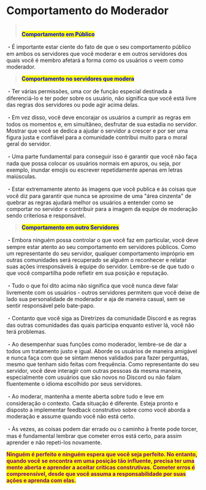 # Comportamento do Moderador



> \
> <mark style="color:blue;">**Comportamento em Público**</mark>

・É importante estar ciente do fato de que o seu comportamento público em ambos os servidores que você moderar e em outros servidores dos quais você é membro afetará a forma como os usuários o veem como moderador.

> <mark style="color:blue;">**Comportamento no servidores que modera**</mark>

・Ter várias permissões, uma cor de função especial destinada a diferenciá-lo e ter poder sobre os usuário, não significa que você está livre das regras dos servidores ou pode agir acima delas.&#x20;

・Em vez disso, você deve encorajar os usuários a cumprir as regras em todos os momentos e, em simultâneo, desfrutar de sua estadia no servidor. Mostrar que você se dedica a ajudar o servidor a crescer e por ser uma figura justa e confiável para a comunidade contribui muito para o moral geral do servidor.

&#x20;・Uma parte fundamental para conseguir isso é garantir que você não faça nada que possa colocar os usuários normais em apuros, ou seja, por exemplo, inundar emojis ou escrever repetidamente apenas em letras maiúsculas.&#x20;

・Estar extremamente atento às imagens que você publica e às coisas que você diz para garantir que nunca se aproxime de uma "área cinzenta" de quebrar as regras ajudará melhor os usuários a entender como se comportar no servidor e contribuir para a imagem da equipe de moderação sendo criteriosa e responsável.

> <mark style="color:blue;">**Comportamento em outro Servidores**</mark>

・Embora ninguém possa controlar o que você faz em particular, você deve sempre estar atento ao seu comportamento em servidores públicos. Como um representante do seu servidor, qualquer comportamento impróprio em outras comunidades será recuperado se alguém o reconhecer e relatar suas ações irresponsáveis ​​à equipe do servidor. Lembre-se de que tudo o que você compartilha pode refletir em sua posição e reputação.&#x20;

・Tudo o que foi dito acima não significa que você nunca deve falar livremente com os usuários - outros servidores permitem que você deixe de lado sua personalidade de moderador e aja de maneira casual, sem se sentir responsável pelo bate-papo.

&#x20;・Contanto que você siga as Diretrizes da comunidade Discord e as regras das outras comunidades das quais participa enquanto estiver lá, você não terá problemas.

&#x20;・Ao desempenhar suas funções como moderador, lembre-se de dar a todos um tratamento justo e igual. Aborde os usuários de maneira amigável e nunca faça com que se sintam menos validados para fazer perguntas, mesmo que tenham sido feitas com frequência. Como representante do seu servidor, você deve interagir com outras pessoas da mesma maneira, especialmente com usuários que são novos no Discord ou não falam fluentemente o idioma escolhido por seus servidores.

&#x20;・Ao moderar, mantenha a mente aberta sobre tudo e leve em consideração o contexto. Cada situação é diferente. Esteja pronto e disposto a implementar feedback construtivo sobre como você aborda a moderação e assume quando você não está certo.

&#x20;・Às vezes, as coisas podem dar errado ou o caminho à frente pode torcer, mas é fundamental lembrar que cometer erros está certo, para assim aprender e não repeti-los novamente.

<mark style="color:purple;">**Ninguém é perfeito e ninguém espera que você seja perfeito. No entanto, quando você se encontra em uma posição tão influente, precisa ter uma mente aberta e aprender a aceitar críticas construtivas. Cometer erros é compreensível, desde que você assuma a responsabilidade por suas ações e aprenda com elas.**</mark>
